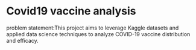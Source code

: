 # Covid19 vaccine analysis
problem statement:This project aims to leverage Kaggle datasets and applied data science techniques to analyze COVID-19 vaccine distribution and efficacy.
